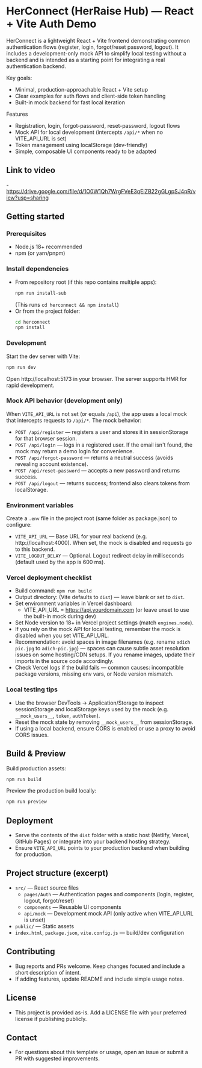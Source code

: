 # HerConnect (HerRaise Hub) — React + Vite Auth Demo

HerConnect is a lightweight React + Vite frontend demonstrating common authentication flows (register, login, forgot/reset password, logout). It includes a development-only mock API to simplify local testing without a backend and is intended as a starting point for integrating a real authentication backend.

Key goals:
- Minimal, production-approachable React + Vite setup
- Clear examples for auth flows and client-side token handling
- Built-in mock backend for fast local iteration

Features
- Registration, login, forgot-password, reset-password, logout flows
- Mock API for local development (intercepts `/api/*` when no VITE_API_URL is set)
- Token management using localStorage (dev-friendly)
- Simple, composable UI components ready to be adapted

## Link to video
-https://drive.google.com/file/d/1O0W1Qh7WrgFVeE3qEiZB22gGLgpSJ4pR/view?usp=sharing

## Getting started

### Prerequisites
- Node.js 18+ recommended
- npm (or yarn/pnpm)

### Install dependencies
- From repository root (if this repo contains multiple apps):
  ```bash
  npm run install-sub
  ```
  (This runs `cd herconnect && npm install`)
- Or from the project folder:
  ```bash
  cd herconnect
  npm install
  ```

### Development
Start the dev server with Vite:
```bash
npm run dev
```
Open http://localhost:5173 in your browser. The server supports HMR for rapid development.

### Mock API behavior (development only)
When `VITE_API_URL` is not set (or equals `/api`), the app uses a local mock that intercepts requests to `/api/*`. The mock behavior:
- `POST /api/register` — registers a user and stores it in sessionStorage for that browser session.
- `POST /api/login` — logs in a registered user. If the email isn't found, the mock may return a demo login for convenience.
- `POST /api/forgot-password` — returns a neutral success (avoids revealing account existence).
- `POST /api/reset-password` — accepts a new password and returns success.
- `POST /api/logout` — returns success; frontend also clears tokens from localStorage.

### Environment variables
Create a `.env` file in the project root (same folder as package.json) to configure:
- `VITE_API_URL` — Base URL for your real backend (e.g. http://localhost:4000). When set, the mock is disabled and requests go to this backend.
- `VITE_LOGOUT_DELAY` — Optional. Logout redirect delay in milliseconds (default used by the app is 600 ms).

### Vercel deployment checklist
- Build command: `npm run build`
- Output directory: (Vite defaults to `dist`) — leave blank or set to `dist`.
- Set environment variables in Vercel dashboard:
  - VITE_API_URL = https://api.yourdomain.com (or leave unset to use the built-in mock during dev)
- Set Node version to 18+ in Vercel project settings (match `engines.node`).
- If you rely on the mock API for local testing, remember the mock is disabled when you set VITE_API_URL.
- Recommendation: avoid spaces in image filenames (e.g. rename `adich pic.jpg` to `adich-pic.jpg`) — spaces can cause subtle asset resolution issues on some hosting/CDN setups. If you rename images, update their imports in the source code accordingly.
- Check Vercel logs if the build fails — common causes: incompatible package versions, missing env vars, or Node version mismatch.

### Local testing tips
- Use the browser DevTools → Application/Storage to inspect sessionStorage and localStorage keys used by the mock (e.g. `__mock_users__`, `token`, `authToken`).
- Reset the mock state by removing `__mock_users__` from sessionStorage.
- If using a local backend, ensure CORS is enabled or use a proxy to avoid CORS issues.

## Build & Preview
Build production assets:
```bash
npm run build
```

Preview the production build locally:
```bash
npm run preview
```

## Deployment
- Serve the contents of the `dist` folder with a static host (Netlify, Vercel, GitHub Pages) or integrate into your backend hosting strategy.
- Ensure `VITE_API_URL` points to your production backend when building for production.

## Project structure (excerpt)
- `src/` — React source files
  - `pages/Auth` — Authentication pages and components (login, register, logout, forgot/reset)
  - `components` — Reusable UI components
  - `api/mock` — Development mock API (only active when VITE_API_URL is unset)
- `public/` — Static assets
- `index.html`, `package.json`, `vite.config.js` — build/dev configuration

## Contributing
- Bug reports and PRs welcome. Keep changes focused and include a short description of intent.
- If adding features, update README and include simple usage notes.

## License
- This project is provided as-is. Add a LICENSE file with your preferred license if publishing publicly.

## Contact
- For questions about this template or usage, open an issue or submit a PR with suggested improvements.
